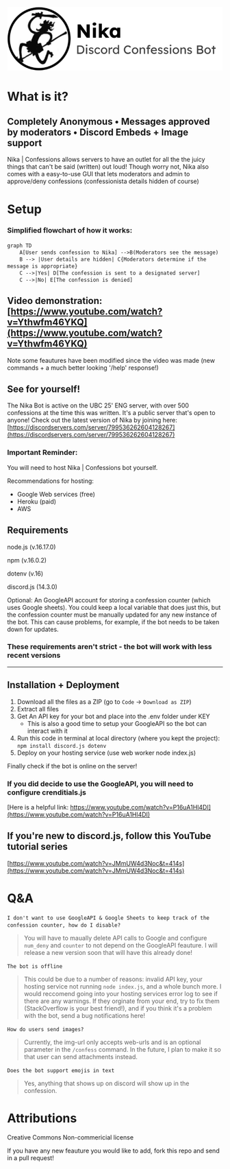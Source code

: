 ![](images/titleBanner2.png)

# What is it?
## Completely Anonymous • Messages approved by moderators • Discord Embeds + Image support
Nika | Confessions allows servers to have an outlet for all the the juicy things that can't be said (written) out loud! Though worry not, Nika also comes with a easy-to-use GUI that lets moderators and admin to approve/deny confessions (confessionista details hidden of course)


# Setup
### Simplified flowchart of how it works:

```mermaid
graph TD
    A[User sends confession to Nika] -->B(Moderators see the message)
    B --> |User details are hidden| C{Moderators determine if the message is appropriate}
    C -->|Yes| D[The confession is sent to a designated server]
    C -->|No| E[The confession is denied]
```

## Video demonstration: [https://www.youtube.com/watch?v=Ythwfm46YKQ](https://www.youtube.com/watch?v=Ythwfm46YKQ)
Note some feautures have been modified since the video was made (new commands + a much better looking '/help' response!)

## See for yourself!
The Nika Bot is active on the UBC 25' ENG server, with over 500 confessions at the time this was written. It's a public server that's open to anyone! Check out the latest version of Nika by joining here: [https://discordservers.com/server/799536262604128267](https://discordservers.com/server/799536262604128267)

### Important Reminder:
You will need to host Nika | Confessions bot yourself.

Recommendations for hosting:
- Google Web services (free)
- Heroku (paid)
- AWS

## Requirements
node.js (v.16.17.0)

npm (v.16.0.2)

dotenv (v.16)

discord.js (14.3.0)


Optional: An GoogleAPI account for storing a confession counter (which uses Google sheets). You could keep a local variable that does just this, but the confession counter must be manually updated for any new instance of the bot. This can cause problems, for example, if the bot needs to be taken down for updates.

### These requirements aren't strict - the bot will work with less recent versions
---

## Installation + Deployment
1. Download all the files as a ZIP (go to `Code` -> `Download as ZIP`)
2. Extract all files
3. Get An API key for your bot and place into the .env folder under KEY
    * This is also a good time to setup your GoogleAPI so the bot can interact with it
4. Run this code in terminal at local directory (where you kept the project):
```npm install discord.js dotenv```
5. Deploy on your hosting service (use web worker node index.js)

Finally check if the bot is online on the server!

### If you did decide to use the GoogleAPI, you will need to configure crenditials.js
[Here is a helpful link: https://www.youtube.com/watch?v=P16uA1Hl4DI](https://www.youtube.com/watch?v=P16uA1Hl4DI)

## If you're new to discord.js, follow this YouTube tutorial series
[https://www.youtube.com/watch?v=JMmUW4d3Noc&t=414s](https://www.youtube.com/watch?v=JMmUW4d3Noc&t=414s)

# Q&A

```I don't want to use GoogleAPI & Google Sheets to keep track of the confession counter, how do I disable?```

> You will have to maually delete API calls to Google and configure `num_deny` and `counter` to not depend on the GoogleAPI feauture. I will release a new version soon that will have this already done!

```The bot is offline```
> This could be due to a number of reasons: invalid API key, your hosting service not running `node index.js`, and a whole bunch more. I would reccomend going into your hosting services error log to see if there are any warnings. If they orginate from your end, try to fix them (StackOverflow is your best friend!), and if you think it's a problem with the bot, send a bug notifications here!

```How do users send images?```
> Currently, the img-url only accepts web-urls and is an optional parameter in the `/confess` command. In the future, I plan to make it so that user can send attachments instead.

```Does the bot support emojis in text```
> Yes, anything that shows up on discord will show up in the confession.

# Attributions
Creative Commons Non-commericial license

If you have any new feauture you would like to add, fork this repo and send in a pull request!
